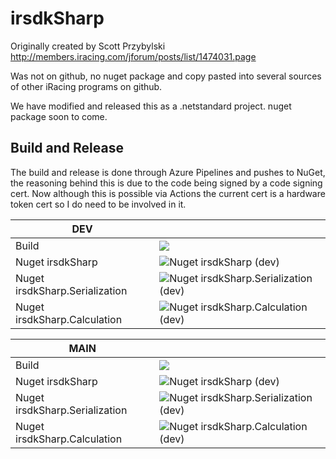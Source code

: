 # irsdkSharp

Originally created by Scott Przybylski http://members.iracing.com/jforum/posts/list/1474031.page

Was not on github, no nuget package and copy pasted into several sources of other iRacing programs on github.

We have modified and released this as a .netstandard project. nuget package soon to come.


## Build and Release
The build and release is done through Azure Pipelines and pushes to NuGet, the reasoning behind this is due to the code being signed by a code signing cert. Now although this is possible via Actions the current cert is a hardware token cert so I do need to be involved in it.


| **DEV**     |  |
| ----------- | ----------- |
| Build      | <img src="https://dev.azure.com/LuckyNoS7evin/LuckyNoS7evin/_apis/build/status/irSdkSharp?branchName=dev"/>  |
| Nuget irsdkSharp   | ![Nuget irsdkSharp (dev)](https://img.shields.io/nuget/vpre/irsdkSharp)  |
| Nuget irsdkSharp.Serialization   | ![Nuget irsdkSharp.Serialization (dev)](https://img.shields.io/nuget/vpre/irsdkSharp.Serialization)        |
| Nuget irsdkSharp.Calculation   | ![Nuget irsdkSharp.Calculation (dev)](https://img.shields.io/nuget/vpre/irsdkSharp.Calculation)        |


| **MAIN**     |  |
| ----------- | ----------- |
| Build      |<img src="https://dev.azure.com/LuckyNoS7evin/LuckyNoS7evin/_apis/build/status/irSdkSharp?branchName=main"/>   |
| Nuget irsdkSharp   | ![Nuget irsdkSharp (dev)](https://img.shields.io/nuget/v/irsdkSharp)  |
| Nuget irsdkSharp.Serialization   | ![Nuget irsdkSharp.Serialization (dev)](https://img.shields.io/nuget/v/irsdkSharp.Serialization)        |
| Nuget irsdkSharp.Calculation   | ![Nuget irsdkSharp.Calculation (dev)](https://img.shields.io/nuget/v/irsdkSharp.Calculation)        |
